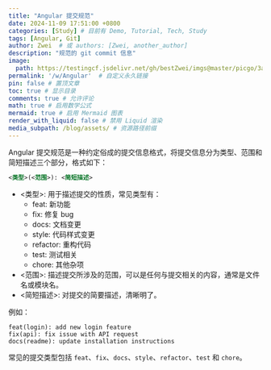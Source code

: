 ```yaml
---
title: "Angular 提交规范"
date: 2024-11-09 17:51:00 +0800
categories: [Study] # 目前有 Demo, Tutorial, Tech, Study
tags: [Angular, Git]
author: Zwei  # 或 authors: [Zwei, another_author]
description: "规范的 git commit 信息"
image:
  path: https://testingcf.jsdelivr.net/gh/bestZwei/imgs@master/picgo/3a9282f87f892c286c9a9ccebe9c95dd_1679484529_216.png
permalink: '/w/Angular'  # 自定义永久链接
pin: false # 置顶文章
toc: true # 显示目录
comments: true # 允许评论
math: true # 启用数学公式
mermaid: true # 启用 Mermaid 图表
render_with_liquid: false # 禁用 Liquid 渲染
media_subpath: /blog/assets/ # 资源路径前缀
---
```


Angular 提交规范是一种约定俗成的提交信息格式，将提交信息分为类型、范围和简短描述三个部分，格式如下：

```xml
<类型>(<范围>): <简短描述>
```

- <类型>: 用于描述提交的性质，常见类型有：
  - feat: 新功能
  - fix: 修复 bug
  - docs: 文档变更
  - style: 代码样式变更
  - refactor: 重构代码
  - test: 测试相关
  - chore: 其他杂项
- <范围>: 描述提交所涉及的范围，可以是任何与提交相关的内容，通常是文件名或模块名。
- <简短描述>: 对提交的简要描述，清晰明了。

例如：

```plaintext
feat(login): add new login feature
fix(api): fix issue with API request
docs(readme): update installation instructions
```

常见的提交类型包括 `feat`、`fix`、`docs`、`style`、`refactor`、`test` 和 `chore`。

